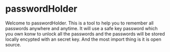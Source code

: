 # passwordHolder
Welcome to passwordHolder. This is a tool to help you to remember all passwords anywhere and anytime. 
It will use a safe key password which you own konw to unlock all the passwords and the passwords will be stored locally encypted with an secret key.
And the most import thing is it is open source. 